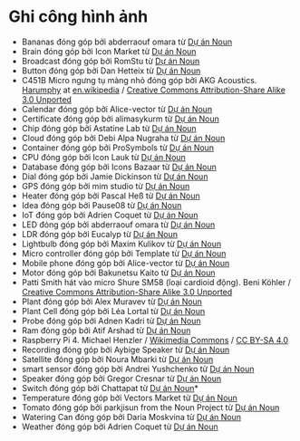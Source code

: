 # Ghi công hình ảnh

* Bananas đóng góp bởi abderraouf omara từ [Dự án Noun](https://thenounproject.com)
* Brain đóng góp bởi Icon Market từ [Dự án Noun](https://thenounproject.com)
* Broadcast đóng góp bởi RomStu từ [Dự án Noun](https://thenounproject.com)
* Button đóng góp bởi Dan Hetteix từ [Dự án Noun](https://thenounproject.com)
* C451B Micro ngưng tụ màng nhỏ đóng góp bởi AKG Acoustics. [Harumphy](https://en.wikipedia.org/wiki/User:Harumphy) at [en.wikipedia](https://en.wikipedia.org/) / [Creative Commons Attribution-Share Alike 3.0 Unported](https://creativecommons.org/licenses/by-sa/3.0/deed.en)
* Calendar đóng góp bởi Alice-vector từ [Dự án Noun](https://thenounproject.com)
* Certificate đóng góp bởi alimasykurm từ [Dự án Noun](https://thenounproject.com)
* Chip đóng góp bởi Astatine Lab từ [Dự án Noun](https://thenounproject.com)
* Cloud đóng góp bởi Debi Alpa Nugraha từ [Dự án Noun](https://thenounproject.com)
* Container đóng góp bởi ProSymbols từ [Dự án Noun](https://thenounproject.com)
* CPU đóng góp bởi Icon Lauk từ [Dự án Noun](https://thenounproject.com)
* Database đóng góp bởi Icons Bazaar từ [Dự án Noun](https://thenounproject.com)
* Dial đóng góp bởi Jamie Dickinson từ [Dự án Noun](https://thenounproject.com)
* GPS đóng góp bởi mim studio từ [Dự án Noun](https://thenounproject.com)
* Heater đóng góp bởi Pascal Heß từ [Dự án Noun](https://thenounproject.com)
* Idea đóng góp bởi Pause08 từ [Dự án Noun](https://thenounproject.com)
* IoT đóng góp bởi Adrien Coquet từ [Dự án Noun](https://thenounproject.com)
* LED đóng góp bởi abderraouf omara từ [Dự án Noun](https://thenounproject.com)
* LDR đóng góp bởi Eucalyp từ [Dự án Noun](https://thenounproject.com)
* Lightbulb đóng góp bởi Maxim Kulikov từ [Dự án Noun](https://thenounproject.com)
* Micro controller đóng góp bởi Template từ [Dự án Noun](https://thenounproject.com)
* Mobile phone đóng góp bởi Alice-vector từ [Dự án Noun](https://thenounproject.com)
* Motor đóng góp bởi Bakunetsu Kaito từ [Dự án Noun](https://thenounproject.com)
* Patti Smith hát vào micro Shure SM58 (loại cardioid động). Beni Köhler / [Creative Commons Attribution-Share Alike 3.0 Unported](https://creativecommons.org/licenses/by-sa/3.0/deed.en)
* Plant đóng góp bởi Alex Muravev từ [Dự án Noun](https://thenounproject.com)
* Plant Cell đóng góp bởi Léa Lortal từ [Dự án Noun](https://thenounproject.com)
* Probe đóng góp bởi Adnen Kadri từ [Dự án Noun](https://thenounproject.com)
* Ram đóng góp bởi Atif Arshad từ [Dự án Noun](https://thenounproject.com)
* Raspberry Pi 4. Michael Henzler / [Wikimedia Commons](https://commons.wikimedia.org/wiki/Main_Page) / [CC BY-SA 4.0](https://creativecommons.org/licenses/by-sa/4.0/)
* Recording đóng góp bởi Aybige Speaker từ [Dự án Noun](https://thenounproject.com)
* Satellite đóng góp bởi Noura Mbarki từ [Dự án Noun](https://thenounproject.com)
* smart sensor đóng góp bởi Andrei Yushchenko từ [Dự án Noun](https://thenounproject.com)
* Speaker đóng góp bởi Gregor Cresnar từ [Dự án Noun](https://thenounproject.com)
* Switch đóng góp bởi Chattapat từ [Dự án Noun](https://thenounproject.com)*
* Temperature đóng góp bởi Vectors Market từ [Dự án Noun](https://thenounproject.com)
* Tomato đóng góp bởi parkjisun from the Noun Project từ [Dự án Noun](https://thenounproject.com)
* Watering Can đóng góp bởi Daria Moskvina từ [Dự án Noun](https://thenounproject.com)
* Weather đóng góp bởi Adrien Coquet từ [Dự án Noun](https://thenounproject.com)
